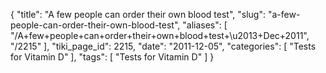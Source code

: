 {
    "title": "A few people can order their own blood test",
    "slug": "a-few-people-can-order-their-own-blood-test",
    "aliases": [
        "/A+few+people+can+order+their+own+blood+test+\u2013+Dec+2011",
        "/2215"
    ],
    "tiki_page_id": 2215,
    "date": "2011-12-05",
    "categories": [
        "Tests for Vitamin D"
    ],
    "tags": [
        "Tests for Vitamin D"
    ]
}